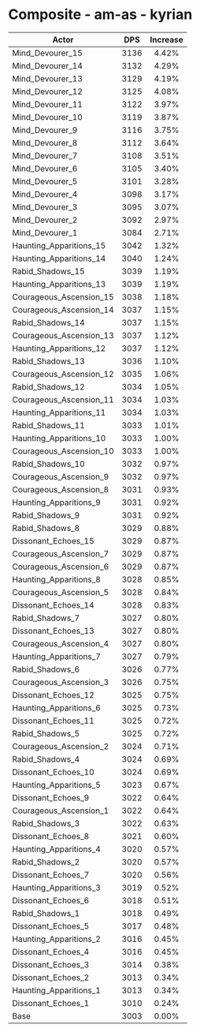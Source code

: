 # Composite - am-as - kyrian
| Actor | DPS | Increase |
|---|:---:|:---:|
|Mind_Devourer_15|3136|4.42%|
|Mind_Devourer_14|3132|4.29%|
|Mind_Devourer_13|3129|4.19%|
|Mind_Devourer_12|3125|4.08%|
|Mind_Devourer_11|3122|3.97%|
|Mind_Devourer_10|3119|3.87%|
|Mind_Devourer_9|3116|3.75%|
|Mind_Devourer_8|3112|3.64%|
|Mind_Devourer_7|3108|3.51%|
|Mind_Devourer_6|3105|3.40%|
|Mind_Devourer_5|3101|3.28%|
|Mind_Devourer_4|3098|3.17%|
|Mind_Devourer_3|3095|3.07%|
|Mind_Devourer_2|3092|2.97%|
|Mind_Devourer_1|3084|2.71%|
|Haunting_Apparitions_15|3042|1.32%|
|Haunting_Apparitions_14|3040|1.24%|
|Rabid_Shadows_15|3039|1.19%|
|Haunting_Apparitions_13|3039|1.19%|
|Courageous_Ascension_15|3038|1.18%|
|Courageous_Ascension_14|3037|1.15%|
|Rabid_Shadows_14|3037|1.15%|
|Courageous_Ascension_13|3037|1.12%|
|Haunting_Apparitions_12|3037|1.12%|
|Rabid_Shadows_13|3036|1.10%|
|Courageous_Ascension_12|3035|1.06%|
|Rabid_Shadows_12|3034|1.05%|
|Courageous_Ascension_11|3034|1.03%|
|Haunting_Apparitions_11|3034|1.03%|
|Rabid_Shadows_11|3033|1.01%|
|Haunting_Apparitions_10|3033|1.00%|
|Courageous_Ascension_10|3033|1.00%|
|Rabid_Shadows_10|3032|0.97%|
|Courageous_Ascension_9|3032|0.97%|
|Courageous_Ascension_8|3031|0.93%|
|Haunting_Apparitions_9|3031|0.92%|
|Rabid_Shadows_9|3031|0.92%|
|Rabid_Shadows_8|3029|0.88%|
|Dissonant_Echoes_15|3029|0.87%|
|Courageous_Ascension_7|3029|0.87%|
|Courageous_Ascension_6|3029|0.87%|
|Haunting_Apparitions_8|3028|0.85%|
|Courageous_Ascension_5|3028|0.84%|
|Dissonant_Echoes_14|3028|0.83%|
|Rabid_Shadows_7|3027|0.80%|
|Dissonant_Echoes_13|3027|0.80%|
|Courageous_Ascension_4|3027|0.80%|
|Haunting_Apparitions_7|3027|0.79%|
|Rabid_Shadows_6|3026|0.77%|
|Courageous_Ascension_3|3026|0.75%|
|Dissonant_Echoes_12|3025|0.75%|
|Haunting_Apparitions_6|3025|0.73%|
|Dissonant_Echoes_11|3025|0.72%|
|Rabid_Shadows_5|3025|0.72%|
|Courageous_Ascension_2|3024|0.71%|
|Rabid_Shadows_4|3024|0.69%|
|Dissonant_Echoes_10|3024|0.69%|
|Haunting_Apparitions_5|3023|0.67%|
|Dissonant_Echoes_9|3022|0.64%|
|Courageous_Ascension_1|3022|0.64%|
|Rabid_Shadows_3|3022|0.63%|
|Dissonant_Echoes_8|3021|0.60%|
|Haunting_Apparitions_4|3020|0.57%|
|Rabid_Shadows_2|3020|0.57%|
|Dissonant_Echoes_7|3020|0.56%|
|Haunting_Apparitions_3|3019|0.52%|
|Dissonant_Echoes_6|3018|0.51%|
|Rabid_Shadows_1|3018|0.49%|
|Dissonant_Echoes_5|3017|0.48%|
|Haunting_Apparitions_2|3016|0.45%|
|Dissonant_Echoes_4|3016|0.45%|
|Dissonant_Echoes_3|3014|0.38%|
|Dissonant_Echoes_2|3013|0.34%|
|Haunting_Apparitions_1|3013|0.34%|
|Dissonant_Echoes_1|3010|0.24%|
|Base|3003|0.00%|
